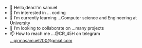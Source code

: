 - 👋 Hello,dear.I'm samuel
- 👀 I’m interested in ... coding
- 🌱 I’m currently learning ...Computer science and Engineering at University
- 💞️ I’m looking to collaborate on ...many projects
- 📫 How to reach me ...@CR_45H on telegram
                     ...girmasamuel200@gmial.com

           

<!---
girmasamuel/girmasamuel is a ✨ special ✨ repository because its `README.md` (this file) appears on your GitHub profile.
You can click the Preview link to take a look at your changes.
--->
